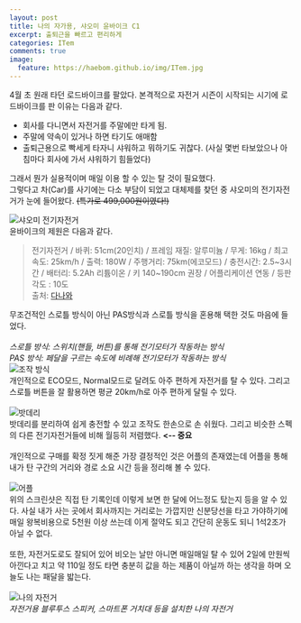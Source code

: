 ```yaml
---
layout: post
title: 나의 자가용, 샤오미 윤바이크 C1
excerpt: 출퇴근을 빠르고 편리하게
categories: ITem
comments: true
image:
  feature: https://haebom.github.io/img/ITem.jpg
---
```

4월 초 원래 타던 로드바이크를 팔았다. 본격적으로 자전거 시즌이 시작되는 시기에 로드바이크를 판 이유는 다음과 같다.
* 회사를 다니면서 자전거를 주말에만 타게 됨.
* 주말에 약속이 있거나 하면 타기도 애매함
* 출퇴근용으로 빡세게 타자니 샤워하고 뭐하기도 귀찮다.
  (사실 몇번 타보았으나 아침마다 회사에 가서 샤워하기 힘들었다)

그래서 뭔가 실용적이며 매일 이용 할 수 있는 탈 것이 필요했다.<br>
그렇다고 차(Car)를 사기에는 다소 부담이 되었고 대체제를 찾던 중 샤오미의 전기자전거가 눈에 들어왔다. <del>(특가로 499,000원이였다!)</del>

![샤오미 전기자전거](https://pbs.twimg.com/media/C-VtaOvVYAAUQBs.jpg)
<br>
윤바이크의 제원은 다음과 같다.<br>
> 전기자전거 / 바퀴: 51cm(20인치) / 프레임 재질: 알루미늄 / 무게: 16kg / 최고속도: 25km/h / 출력: 180W / 주행거리: 75km(에코모드) / 충전시간: 2.5~3시간 / 배터리: 5.2Ah 리튬이온 / 키 140~190cm 권장 / 어플리케이션 연동 / 등판각도 : 10도 <br>
출처: [다나와](http://prod.danawa.com/info/?pcode=4073499)

무조건적인 스로틀 방식이 아닌 PAS방식과 스로틀 방식을 혼용해 택한 것도 마음에 들었다.<br>
<br>
*스로틀 방식: 스위치(핸들, 버튼)를 통해 전기모터가 작동하는 방식*<br>
*PAS 방식: 페달을 구르는 속도에 비례해 전기모터가 작동하는 방식*
<br>
![조작 방식](https://pbs.twimg.com/media/C-V15IXUIAAJaYx.jpg)
<br>
개인적으로 ECO모드, Normal모드로 달려도 아주 편하게 자전거를 탈 수 있다. 그리고 스로틀 버튼을 잘 활용하면 평균 20km/h로 아주 편하게 달릴 수 있다.<br>
<br>
![밧데리](https://pbs.twimg.com/media/C-V18oRUIAAwtGr.jpg)
<br>
밧데리를 분리하여 쉽게 충전할 수 있고 조작도 한손으로 손 쉬웠다. 그리고 비슷한 스펙의 다른 전기자전거들에 비해 월등히 저렴했다.  **<-- 중요**<br>
<br>
개인적으로 구매를 확정 짓게 해준 가장 결정적인 것은 어플의 존재였는데 어플을 통해 내가 탄 구간의 거리와 경로 소요 시간 등을 정리해 볼 수 있다.<br>
<br>
![어플](https://pbs.twimg.com/media/C-VtRQ3UwAAqo6u.jpg)
<br>
위의 스크린샷은 직접 탄 기록인데 이렇게 보면 한 달에 어느정도 탔는지 등을 알 수 있다. 사실 내가 사는 곳에서 회사까지는 거리로는 가깝지만 신분당선을 타고 가야하기에 매일 왕복비용으로 5천원 이상 쓰는데 이게 절약도 되고 간단히 운동도 되니 1석2조가 아닐 수 없다.<br>
<br>
또한, 자전거도로도 잘되어 있어 비오는 날만 아니면 매일매일 탈 수 있어 2일에 만원씩 아낀다고 치고 약 110일 정도 타면 충분히 값을 하는 제품이 아닐까 하는 생각을 하며 오늘도 나는 패달을 밟는다.<br>
<br>
![나의 자전거](https://pbs.twimg.com/media/C-Vs382U0AIhCBt.jpg)
<br>
*자전거용 블루투스 스피커, 스마트폰 거치대 등을 설치한 나의 자전거*
